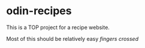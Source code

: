 # odin-recipes
This is a TOP project for a recipe website. 

Most of this should be relatively easy *fingers crossed*


